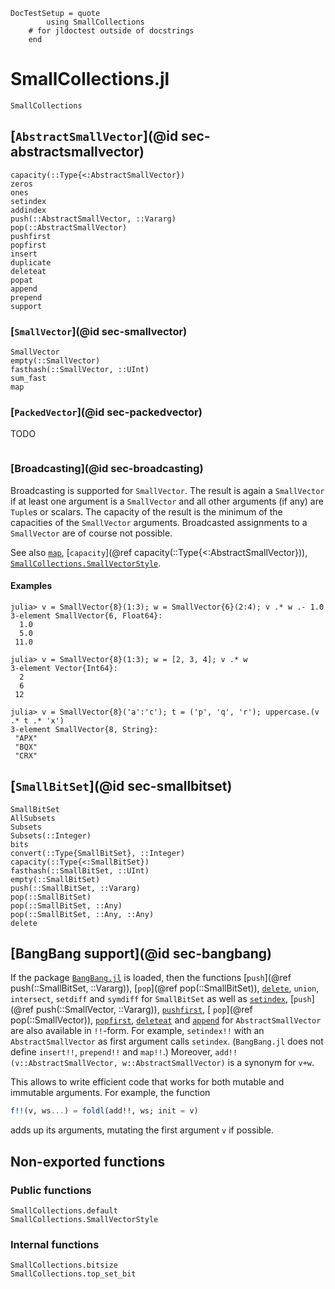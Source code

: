 ```@meta
DocTestSetup = quote
        using SmallCollections
    # for jldoctest outside of docstrings
    end
```

# SmallCollections.jl

```@docs
SmallCollections
```

## [`AbstractSmallVector`](@id sec-abstractsmallvector)

```@docs
capacity(::Type{<:AbstractSmallVector})
zeros
ones
setindex
addindex
push(::AbstractSmallVector, ::Vararg)
pop(::AbstractSmallVector)
pushfirst
popfirst
insert
duplicate
deleteat
popat
append
prepend
support
```

### [`SmallVector`](@id sec-smallvector)

```@docs
SmallVector
empty(::SmallVector)
fasthash(::SmallVector, ::UInt)
sum_fast
map
```

### [`PackedVector`](@id sec-packedvector)

TODO

```@docs
```

### [Broadcasting](@id sec-broadcasting)

Broadcasting is supported for `SmallVector`. The result is again a `SmallVector`
if at least one argument is a `SmallVector` and all other arguments (if any) are
`Tuple`s or scalars. The capacity of the result is the minimum of the capacities
of the `SmallVector` arguments. Broadcasted assignments to a `SmallVector` are
of course not possible.

See also [`map`](@ref), [`capacity`](@ref capacity(::Type{<:AbstractSmallVector})),
[`SmallCollections.SmallVectorStyle`](@ref).

#### Examples
```jldoctest
julia> v = SmallVector{8}(1:3); w = SmallVector{6}(2:4); v .* w .- 1.0
3-element SmallVector{6, Float64}:
  1.0
  5.0
 11.0

julia> v = SmallVector{8}(1:3); w = [2, 3, 4]; v .* w
3-element Vector{Int64}:
  2
  6
 12

julia> v = SmallVector{8}('a':'c'); t = ('p', 'q', 'r'); uppercase.(v .* t .* 'x')
3-element SmallVector{8, String}:
 "APX"
 "BQX"
 "CRX"
```

## [`SmallBitSet`](@id sec-smallbitset)

```@docs
SmallBitSet
AllSubsets
Subsets
Subsets(::Integer)
bits
convert(::Type{SmallBitSet}, ::Integer)
capacity(::Type{<:SmallBitSet})
fasthash(::SmallBitSet, ::UInt)
empty(::SmallBitSet)
push(::SmallBitSet, ::Vararg)
pop(::SmallBitSet)
pop(::SmallBitSet, ::Any)
pop(::SmallBitSet, ::Any, ::Any)
delete
```

## [BangBang support](@id sec-bangbang)

If the package [`BangBang.jl`](https://github.com/JuliaFolds2/BangBang.jl)
is loaded, then the functions
[`push`](@ref push(::SmallBitSet, ::Vararg)),
[`pop`](@ref pop(::SmallBitSet)),
[`delete`](@ref),
`union`,
`intersect`,
`setdiff` and
`symdiff`
for `SmallBitSet` as well as
[`setindex`](@ref),
[`push`](@ref push(::SmallVector, ::Vararg)),
[`pushfirst`](@ref),
[ `pop`](@ref pop(::SmallVector)),
[`popfirst`](@ref),
[`deleteat`](@ref) and
[`append`](@ref)
for `AbstractSmallVector`
are also available in `!!`-form.
For example, `setindex!!` with an `AbstractSmallVector` as first argument calls `setindex`.
(`BangBang.jl` does not define `insert!!`, `prepend!!` and `map!!`.)
Moreover, `add!!(v::AbstractSmallVector, w::AbstractSmallVector)` is a synonym for `v+w`.

This allows to write efficient code that works for both mutable and immutable arguments.
For example, the function
```julia
f!!(v, ws...) = foldl(add!!, ws; init = v)
```
adds up its arguments, mutating the first argument `v` if possible.

## Non-exported functions

### Public functions

```@docs
SmallCollections.default
SmallCollections.SmallVectorStyle
```

### Internal functions

```@docs
SmallCollections.bitsize
SmallCollections.top_set_bit
```
